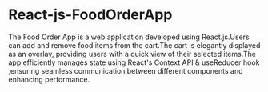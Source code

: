 # React-js-FoodOrderApp
The Food Order App is a web application developed using React.js.Users can add and remove food items from the cart.The cart is elegantly displayed as an overlay, providing users with a quick view of their selected items.The app efficiently manages state using React's Context API &amp; useReducer hook
,ensuring seamless communication between different components and enhancing performance.
